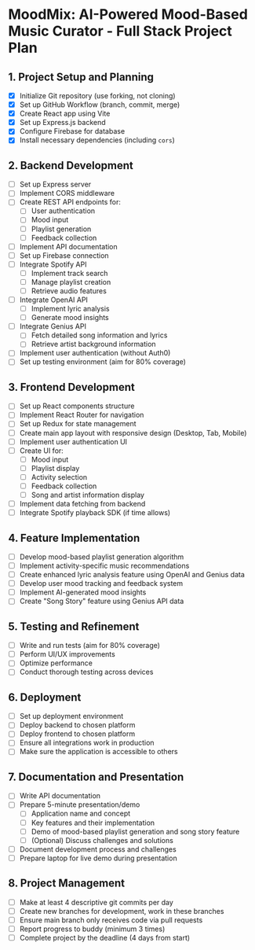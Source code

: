 # MoodMix: AI-Powered Mood-Based Music Curator - Full Stack Project Plan

## 1. Project Setup and Planning
- [X] Initialize Git repository (use forking, not cloning)
- [X] Set up GitHub Workflow (branch, commit, merge)
- [X] Create React app using Vite
- [X] Set up Express.js backend
- [X] Configure Firebase for database
- [X] Install necessary dependencies (including `cors`)

## 2. Backend Development
- [ ] Set up Express server
- [ ] Implement CORS middleware
- [ ] Create REST API endpoints for:
  - [ ] User authentication
  - [ ] Mood input
  - [ ] Playlist generation
  - [ ] Feedback collection
- [ ] Implement API documentation
- [ ] Set up Firebase connection
- [ ] Integrate Spotify API
  - [ ] Implement track search
  - [ ] Manage playlist creation
  - [ ] Retrieve audio features
- [ ] Integrate OpenAI API
  - [ ] Implement lyric analysis
  - [ ] Generate mood insights
- [ ] Integrate Genius API
  - [ ] Fetch detailed song information and lyrics
  - [ ] Retrieve artist background information
- [ ] Implement user authentication (without Auth0)
- [ ] Set up testing environment (aim for 80% coverage)

## 3. Frontend Development
- [ ] Set up React components structure
- [ ] Implement React Router for navigation
- [ ] Set up Redux for state management
- [ ] Create main app layout with responsive design (Desktop, Tab, Mobile)
- [ ] Implement user authentication UI
- [ ] Create UI for:
  - [ ] Mood input
  - [ ] Playlist display
  - [ ] Activity selection
  - [ ] Feedback collection
  - [ ] Song and artist information display
- [ ] Implement data fetching from backend
- [ ] Integrate Spotify playback SDK (if time allows)

## 4. Feature Implementation
- [ ] Develop mood-based playlist generation algorithm
- [ ] Implement activity-specific music recommendations
- [ ] Create enhanced lyric analysis feature using OpenAI and Genius data
- [ ] Develop user mood tracking and feedback system
- [ ] Implement AI-generated mood insights
- [ ] Create "Song Story" feature using Genius API data

## 5. Testing and Refinement
- [ ] Write and run tests (aim for 80% coverage)
- [ ] Perform UI/UX improvements
- [ ] Optimize performance
- [ ] Conduct thorough testing across devices

## 6. Deployment
- [ ] Set up deployment environment
- [ ] Deploy backend to chosen platform
- [ ] Deploy frontend to chosen platform
- [ ] Ensure all integrations work in production
- [ ] Make sure the application is accessible to others

## 7. Documentation and Presentation
- [ ] Write API documentation
- [ ] Prepare 5-minute presentation/demo
  - [ ] Application name and concept
  - [ ] Key features and their implementation
  - [ ] Demo of mood-based playlist generation and song story feature
  - [ ] (Optional) Discuss challenges and solutions
- [ ] Document development process and challenges
- [ ] Prepare laptop for live demo during presentation

## 8. Project Management
- [ ] Make at least 4 descriptive git commits per day
- [ ] Create new branches for development, work in these branches
- [ ] Ensure main branch only receives code via pull requests
- [ ] Report progress to buddy (minimum 3 times)
- [ ] Complete project by the deadline (4 days from start)